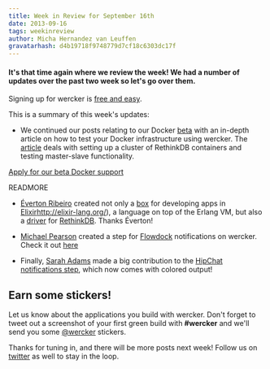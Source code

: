 ```yaml
---
title: Week in Review for September 16th
date: 2013-09-16
tags: weekinreview
author: Micha Hernandez van Leuffen
gravatarhash: d4b19718f9748779d7cf18c6303dc17f
---
```


<h4 class="subheader">
It's that time again where we review the week! We had a number of updates over the past two week so let's go over them.
</h4>

Signing up for wercker is [free and easy](https://app.wercker.com/users/new/).

This is a summary of this week's updates:

* We continued our posts relating to our Docker [beta](http://wercker.com/docker) with an in-depth article on how to test your Docker infrastructure using wercker. The [article](http://blog.wercker.com/2013/09/10/Building-and-testing-a-cluster-of-RethinkDB-Docker-containers.html) deals with setting up a cluster of RethinkDB containers and testing master-slave functionality.

<div class="text-center">
<a href="http://wercker.com/docker/index.html#form" class="button radius secondary">Apply for our beta Docker support</a>
</div>

READMORE

* [Éverton Ribeiro](https://app.wercker.com/#nuxlli) created not only a [box](https://app.wercker.com/#applications/523343d3341102d868008e5f) for developing apps in [Elixir]()http://elixir-lang.org/), a language on top of the Erlang VM, but also a [driver](https://app.wercker.com/#applications/5234d26adfe78bb24c00038f) for [RethinkDB](http://rethinkdb.com). Thanks Éverton!

* [Michael Pearson](mipearson) created a step for [Flowdock](https://www.flowdock.com/) notifications on wercker. Check it out [here](https://app.wercker.com/#applications/5232a884341102d86800611b/tab/details)

* Finally, [Sarah Adams](https://app.wercker.com/#adams-sarah) made a big contribution to the [HipChat notifications step](https://app.wercker.com/#applications/51f26c380771b3526e000c1c/tab/details), which now comes with colored output!

## Earn some stickers!

Let us know about the applications you build with wercker. Don't forget to tweet out a screenshot of your first green build with **#wercker** and we'll send you some [@wercker](http://twitter.com/wercker) stickers.

Thanks for tuning in, and there will be more posts next week! Follow us on [twitter](http://twitter.com/wercker) as well to stay in the loop.